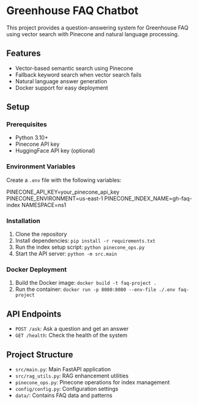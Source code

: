 # Greenhouse FAQ Chatbot

This project provides a question-answering system for Greenhouse FAQ using vector search with Pinecone and natural language processing.

## Features

- Vector-based semantic search using Pinecone
- Fallback keyword search when vector search fails
- Natural language answer generation
- Docker support for easy deployment

## Setup

### Prerequisites

- Python 3.10+
- Pinecone API key
- HuggingFace API key (optional)

### Environment Variables

Create a `.env` file with the following variables: 

PINECONE_API_KEY=your_pinecone_api_key
PINECONE_ENVIRONMENT=us-east-1
PINECONE_INDEX_NAME=gh-faq-index
NAMESPACE=ns1


### Installation

1. Clone the repository
2. Install dependencies: `pip install -r requirements.txt`
3. Run the index setup script: `python pinecone_ops.py`
4. Start the API server: `python -m src.main`

### Docker Deployment

1. Build the Docker image: `docker build -t faq-project .`
2. Run the container: `docker run -p 8080:8080 --env-file ./.env faq-project`

## API Endpoints

- `POST /ask`: Ask a question and get an answer
- `GET /health`: Check the health of the system

## Project Structure

- `src/main.py`: Main FastAPI application
- `src/rag_utils.py`: RAG enhancement utilities
- `pinecone_ops.py`: Pinecone operations for index management
- `config/config.py`: Configuration settings
- `data/`: Contains FAQ data and patterns